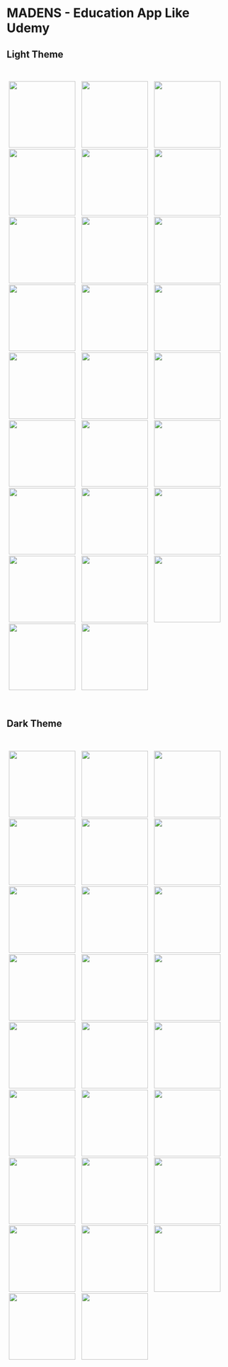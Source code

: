 # MADENS - Education App Like Udemy

## Light Theme

<br>
<p float="left">
  <img hspace="5"  src="assets\readme-files\light-theme\splash-whtie.jpg" width="150" />
  <img hspace="5" src="assets\readme-files\light-theme\intro-first.jpg" width="150" />
  <img hspace="5"  src="assets\readme-files\light-theme\intro-second.jpg" width="150" />
  <img hspace="5"  src="assets\readme-files\light-theme\intro-third.jpg" width="150" />
  <img hspace="5" src="assets\readme-files\light-theme\role.jpg" width="150" />
  <img hspace="5"  src="assets\readme-files\light-theme\login.jpg" width="150" />
  <img hspace="5"  src="assets\readme-files\light-theme\register.jpg" width="150" />
  <img hspace="5" src="assets\readme-files\light-theme\home-student.png" width="150" />
  <img hspace="5" src="assets\readme-files\light-theme\search.png" width="150" />
  <img hspace="5" src="assets\readme-files\light-theme\search-result.png" width="150" />
  <img hspace="5" src="assets\readme-files\light-theme\product.png" width="150" />
  <img hspace="5" src="assets\readme-files\light-theme\product-added.png" width="150" />
  <img hspace="5" src="assets\readme-files\light-theme\basket.png" width="150" />
  <img hspace="5" src="assets\readme-files\light-theme\payment.png" width="150" />
  <img hspace="5" src="assets\readme-files\light-theme\payment-bck.png" width="150" />
  <img hspace="5" src="assets\readme-files\light-theme\my-courses.png" width="150" />
  <img hspace="5" src="assets\readme-files\light-theme\my-course-detail.png" width="150" />
  <img hspace="5" src="assets\readme-files\light-theme\video-page.png" width="150" />
  <img hspace="5" src="assets\readme-files\light-theme\profile.png" width="150" />
  <img hspace="5" src="assets\readme-files\light-theme\theme.png" width="150" />
  <img hspace="5" src="assets\readme-files\light-theme\localization.png" width="150" />
  <img hspace="5" src="assets\readme-files\light-theme\teacher-home.png" width="150" />
  <img hspace="5" src="assets\readme-files\light-theme\teacher-ad-course.png" width="150" />
  <img hspace="5" src="assets\readme-files\light-theme\teacher-curriculum.png" width="150" />
  <img hspace="5" src="assets\readme-files\light-theme\teacher-course.png" width="150" />
  <img hspace="5" src="assets\readme-files\light-theme\teacher-profile.png" width="150" />
</p>
<br>

## Dark Theme

<br>
<p float="left">
  <img hspace="5"  src="assets\readme-files\black-theme\splash-black.jpg" width="150" />
  <img hspace="5" src="assets\readme-files\black-theme\intro-first-black.jpg" width="150" />
  <img hspace="5"  src="assets\readme-files\black-theme\intro-second-black.jpg" width="150" />
  <img hspace="5"  src="assets\readme-files\black-theme\intro-third-black.jpg" width="150" />
  <img hspace="5" src="assets\readme-files\black-theme\role-black.jpg" width="150" />
  <img hspace="5"  src="assets\readme-files\black-theme\login-black.jpg" width="150" />
  <img hspace="5"  src="assets\readme-files\black-theme\register-black.jpg" width="150" />
  <img hspace="5" src="assets\readme-files\black-theme\home-student-black.png" width="150" />
  <img hspace="5" src="assets\readme-files\black-theme\search-black.png" width="150" />
  <img hspace="5" src="assets\readme-files\black-theme\search-result-black.png" width="150" />
  <img hspace="5" src="assets\readme-files\black-theme\product-black.png" width="150" />
  <img hspace="5" src="assets\readme-files\black-theme\product-added-black.png" width="150" />
  <img hspace="5" src="assets\readme-files\black-theme\bascket-black.png" width="150" />
  <img hspace="5" src="assets\readme-files\black-theme\payment-black.png" width="150" />
  <img hspace="5" src="assets\readme-files\black-theme\payment-back-black.png" width="150" />
  <img hspace="5" src="assets\readme-files\black-theme\my-courses-black.png" width="150" />
  <img hspace="5" src="assets\readme-files\black-theme\my-courses-detail-black.png" width="150" />
  <img hspace="5" src="assets\readme-files\black-theme\video-page-black.png" width="150" />
  <img hspace="5" src="assets\readme-files\black-theme\profile-black.png" width="150" />
  <img hspace="5" src="assets\readme-files\black-theme\theme-black.png" width="150" />
  <img hspace="5" src="assets\readme-files\black-theme\localization-black.png" width="150" />
  <img hspace="5" src="assets\readme-files\black-theme\teacherhome-black.png" width="150" />
  <img hspace="5" src="assets\readme-files\black-theme\teacher-add-course-black.png" width="150" />
  <img hspace="5" src="assets\readme-files\black-theme\teacher-curriculum-black.png" width="150" />
  <img hspace="5" src="assets\readme-files\black-theme\teacher-course-black.png" width="150" />
  <img hspace="5" src="assets\readme-files\black-theme\teacher-profile-black.png" width="150" />
</p>
<br>
